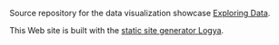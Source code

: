 Source repository for the data visualization showcase [Exploring Data](http://exploringdata.github.io/).

This Web site is built with the [static site generator Logya](http://pythonhosted.org/logya/).
